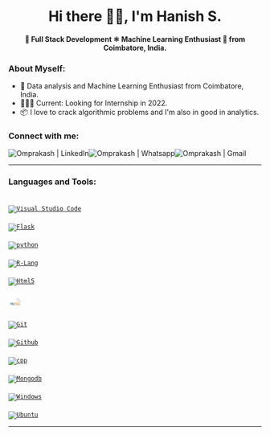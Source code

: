<h1 align="center">Hi there 👋🏽, I'm Hanish S.</h1>
<h4 align="center"> 🚀 Full Stack Development ⚛ Machine Learning Enthusiast 🤖 from Coimbatore, India.</h4>

### **About Myself:**
 - 🚀 Data analysis and  Machine Learning Enthusiast from Coimbatore, India.
 - 🙍🏽‍♂️ Current: Looking for Internship in 2022.
 - 📦 I love to crack algorithmic problems and I'm also in good in analytics.

### **Connect with me:**
[<img align="left" alt="Omprakash | LinkedIn" height="30px" src="https://img.icons8.com/doodle/2x/linkedin--v2.png" />][linkedin]
[<img align="left" alt="Omprakash | Whatsapp" height="30px" src="https://img.icons8.com/doodle/2x/whatsapp.png" />][whatsapp]
[<img align="left" alt="Omprakash | Gmail" height="30px" src="https://img.icons8.com/doodle/2x/gmail.png" />][gmail]
<br />

---

### Languages and Tools:

[<code>
<img alt="Visual Studio Code" width="30px" src="https://img.icons8.com/fluent/240/000000/visual-studio-code-2019.png" />
</code>](https://code.visualstudio.com/)
[<code>
<img alt="Flask" width="30px" src="https://cdn.freebiesupply.com/logos/large/2x/flask-logo-png-transparent.png" />
</code>](https://flask.palletsprojects.com/en/2.0.x/)
[<code>
<img alt="python" width="30px" src="https://img.icons8.com/color/240/000000/python.png">
</code>](https://www.python.org/)
[<code>
<img alt="R-Lang" width="30px" src="https://www.r-project.org/Rlogo.png">
</code>](https://www.r-project.org/)
[<code>
<img alt="Html5" width="30px" src="https://img.icons8.com/color/240/000000/html-5.png">
</code>](https://developer.mozilla.org/en-US/docs/Web/HTML)
[<code>
<img alt="MySQL" width="30px" src="https://raw.githubusercontent.com/github/explore/80688e429a7d4ef2fca1e82350fe8e3517d3494d/topics/mysql/mysql.png">
</code>](https://dev.mysql.com/)
[<code>
<img alt="Git" width="26px" src="https://img.icons8.com/color/240/000000/git.png">
</code>](https://git-scm.com/)
[<code>
<img alt="Github" width="26px" src="https://img.icons8.com/ios-glyphs/240/000000/github.png">
</code>](https://github.com/)
[<code>
<img alt="cpp" width="26px" src="https://isocpp.org/assets/images/cpp_logo.png">
</code>](https://isocpp.org/)
[<code>
<img alt="Mongodb" width="26px" src="https://infinapps.com/wp-content/uploads/2018/10/mongodb-logo.png">
</code>](https://www.mongodb.com/)
[<code>
<img alt="Windows" width="26px" src="https://img.icons8.com/color/240/000000/windows-10.png">
</code>](https://www.microsoft.com/en-us/windows)
[<code>
<img alt="Ubuntu" width="26px" src="https://img.icons8.com/color/96/000000/ubuntu--v1.png">
</code>](https://ubuntu.com/)


---

[linkedin]: https://www.linkedin.com/in/hanish-kumar-49b165190
[gmail]: mailto:hanishk602@gmail.com
[whatsapp]: https://wa.me/9150748361

